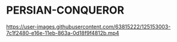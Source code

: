 # PERSIAN-CONQUEROR


https://user-images.githubusercontent.com/63815222/125153003-7c1f2480-e16e-11eb-863a-0d18f9f4812b.mp4

